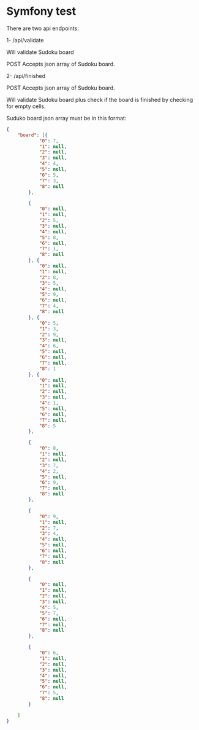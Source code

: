 Symfony test
========================

There are two api endpoints:

1- /api/validate

Will validate Sudoku board 

POST Accepts json array of Sudoku board.


2- /api/finished

POST Accepts json array of Sudoku board.

Will validate Sudoku board plus check if the board is finished by checking for empty cells.


 Suduko board json array must be in this format:
```json
{
	"board": [{
			"0": 7,
			"1": null,
			"2": null,
			"3": null,
			"4": 4,
			"5": null,
			"6": 5,
			"7": 3,
			"8": null
		},

		{
			"0": null,
			"1": null,
			"2": 5,
			"3": null,
			"4": null,
			"5": 8,
			"6": null,
			"7": 1,
			"8": null
		}, {
			"0": null,
			"1": null,
			"2": 8,
			"3": 5,
			"4": null,
			"5": 9,
			"6": null,
			"7": 4,
			"8": null
		}, {
			"0": 5,
			"1": 3,
			"2": 9,
			"3": null,
			"4": 6,
			"5": null,
			"6": null,
			"7": null,
			"8": 1
		}, {
			"0": null,
			"1": null,
			"2": null,
			"3": null,
			"4": 1,
			"5": null,
			"6": null,
			"7": null,
			"8": 5
		},

		{
			"0": 8,
			"1": null,
			"2": null,
			"3": 7,
			"4": 2,
			"5": null,
			"6": 9,
			"7": null,
			"8": null
		},

		{
			"0": 9,
			"1": null,
			"2": 7,
			"3": 4,
			"4": null,
			"5": null,
			"6": null,
			"7": null,
			"8": null
		},

		{
			"0": null,
			"1": null,
			"2": null,
			"3": null,
			"4": 5,
			"5": 7,
			"6": null,
			"7": null,
			"8": null
		},

		{
			"0": 6,
			"1": null,
			"2": null,
			"3": null,
			"4": null,
			"5": null,
			"6": null,
			"7": 5,
			"8": null
		}

	]
}
```
 
